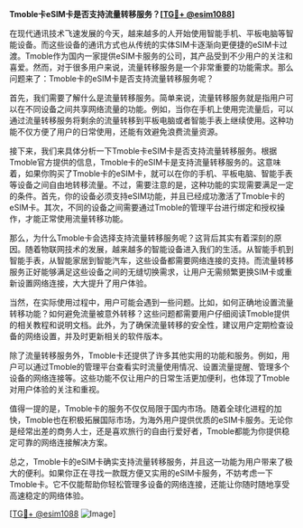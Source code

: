 **Tmoble卡eSIM卡是否支持流量转移服务？[[TG💪+ @esim1088](https://t.me/s/esim1088)]**

在现代通讯技术飞速发展的今天，越来越多的人开始使用智能手机、平板电脑等智能设备。而这些设备的通讯方式也从传统的实体SIM卡逐渐向更便捷的eSIM卡过渡。Tmoble作为国内一家提供eSIM卡服务的公司，其产品受到不少用户的关注和喜爱。然而，对于很多用户来说，流量转移服务是一个非常重要的功能需求。那么问题来了：Tmoble卡的eSIM卡是否支持流量转移服务呢？

首先，我们需要了解什么是流量转移服务。简单来说，流量转移服务就是指用户可以在不同设备之间共享网络流量的功能。例如，当你在手机上使用完流量后，可以通过流量转移服务将剩余的流量转移到平板电脑或者智能手表上继续使用。这种功能不仅方便了用户的日常使用，还能有效避免浪费流量资源。

接下来，我们来具体分析一下Tmoble卡eSIM卡是否支持流量转移服务。根据Tmoble官方提供的信息，Tmoble卡的eSIM卡是支持流量转移服务的。这意味着，如果你购买了Tmoble卡的eSIM卡，就可以在你的手机、平板电脑、智能手表等设备之间自由地转移流量。不过，需要注意的是，这种功能的实现需要满足一定的条件。首先，你的设备必须支持eSIM功能，并且已经成功激活了Tmoble卡的eSIM卡。其次，不同的设备之间需要通过Tmoble的管理平台进行绑定和授权操作，才能正常使用流量转移功能。

那么，为什么Tmoble卡会选择支持流量转移服务呢？这背后其实有着深刻的原因。随着物联网技术的发展，越来越多的智能设备进入我们的生活。从智能手机到智能手表，从智能家居到智能汽车，这些设备都需要网络连接的支持。而流量转移服务正好能够满足这些设备之间的无缝切换需求，让用户无需频繁更换SIM卡或重新设置网络连接，大大提升了用户体验。

当然，在实际使用过程中，用户可能会遇到一些问题。比如，如何正确地设置流量转移功能？如何避免流量被意外转移？这些问题都需要用户仔细阅读Tmoble提供的相关教程和说明文档。此外，为了确保流量转移的安全性，建议用户定期检查设备的网络设置，并及时更新相关的软件版本。

除了流量转移服务外，Tmoble卡还提供了许多其他实用的功能和服务。例如，用户可以通过Tmoble的管理平台查看实时流量使用情况、设置流量提醒、管理多个设备的网络连接等。这些功能不仅让用户的日常生活更加便利，也体现了Tmoble对用户体验的关注和重视。

值得一提的是，Tmoble卡的服务不仅仅局限于国内市场。随着全球化进程的加快，Tmoble也在积极拓展国际市场，为海外用户提供优质的eSIM卡服务。无论你是经常出差的商务人士，还是喜欢旅行的自由行爱好者，Tmoble都能为你提供稳定可靠的网络连接解决方案。

总之，Tmoble卡的eSIM卡确实支持流量转移服务，并且这一功能为用户带来了极大的便利。如果你正在寻找一款既方便又实用的eSIM卡服务，不妨考虑一下Tmoble卡。它不仅能帮助你轻松管理多设备的网络连接，还能让你随时随地享受高速稳定的网络体验。

[[TG💪+ @esim1088](https://t.me/s/esim1088) ![Image](https://i.postimg.cc/4NQfJmqS/Snipaste-2025-05-13-00-14-12.png)]
